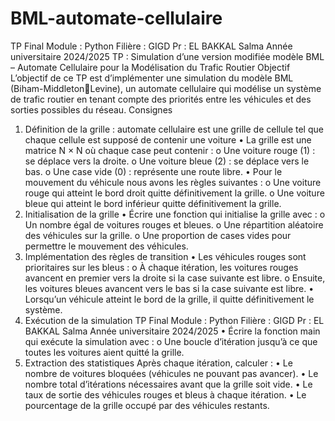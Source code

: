 # BML-automate-cellulaire
TP Final
Module : Python
Filière : GIGD
Pr : EL BAKKAL Salma
Année universitaire 2024/2025
TP : Simulation d’une version modifiée modèle BML – Automate Cellulaire pour la 
Modélisation du Trafic Routier
Objectif
L’objectif de ce TP est d’implémenter une simulation du modèle BML (Biham-Middleton￾Levine), un automate cellulaire qui modélise un système de trafic routier en tenant compte 
des priorités entre les véhicules et des sorties possibles du réseau.
Consignes
1. Définition de la grille : automate cellulaire est une grille de cellule tel que chaque 
cellule est supposé de contenir une voiture
• La grille est une matrice N × N où chaque case peut contenir : 
o Une voiture rouge (1) : se déplace vers la droite.
o Une voiture bleue (2) : se déplace vers le bas.
o Une case vide (0) : représente une route libre.
• Pour le mouvement du véhicule nous avons les règles suivantes :
o Une voiture rouge qui atteint le bord droit quitte définitivement la grille.
o Une voiture bleue qui atteint le bord inférieur quitte définitivement la grille.
2. Initialisation de la grille
• Écrire une fonction qui initialise la grille avec : 
o Un nombre égal de voitures rouges et bleues.
o Une répartition aléatoire des véhicules sur la grille.
o Une proportion de cases vides pour permettre le mouvement des véhicules.
3. Implémentation des règles de transition
• Les véhicules rouges sont prioritaires sur les bleus : 
o À chaque itération, les voitures rouges avancent en premier vers la droite si 
la case suivante est libre.
o Ensuite, les voitures bleues avancent vers le bas si la case suivante est libre.
• Lorsqu’un véhicule atteint le bord de la grille, il quitte définitivement le système.
4. Exécution de la simulation
TP Final
Module : Python
Filière : GIGD
Pr : EL BAKKAL Salma
Année universitaire 2024/2025
• Écrire la fonction main qui exécute la simulation avec : 
o Une boucle d’itération jusqu’à ce que toutes les voitures aient quitté la 
grille.
5. Extraction des statistiques
Après chaque itération, calculer :
• Le nombre de voitures bloquées (véhicules ne pouvant pas avancer).
• Le nombre total d’itérations nécessaires avant que la grille soit vide.
• Le taux de sortie des véhicules rouges et bleus à chaque itération.
• Le pourcentage de la grille occupé par des véhicules restants.
